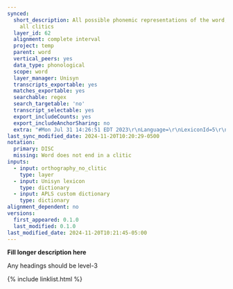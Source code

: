 ```yaml
---
synced:
  short_description: All possible phonemic representations of the word, after removing
    all clitics
  layer_id: 62
  alignment: complete interval
  project: temp
  parent: word
  vertical_peers: yes
  data_type: phonological
  scope: word
  layer_manager: Unisyn
  transcripts_exportable: yes
  matches_exportable: yes
  searchable: regex
  search_targetable: 'no'
  transcript_selectable: yes
  export_includeCounts: yes
  export_includeAnchorSharing: no
  extra: "#Mon Jul 31 14:26:51 EDT 2023\r\nLanguage=\r\nLexiconId=5\r\nFirstOnly=false\r\nField=pron_disc\r\nRecoverSyllables=false\r\nStripSyllStress=true\r\nLayerId=61\r\n"
last_sync_modified_date: 2024-11-20T10:20:29-0500
notation:
  primary: DISC
  missing: Word does not end in a clitic
inputs:
  - input: orthography_no_clitic
    type: layer
  - input: Unisyn lexicon
    type: dictionary
  - input: APLS custom dictionary
    type: dictionary
alignment_dependent: no
versions:
  first_appeared: 0.1.0
  last_modified: 0.1.0
last_modified_date: 2024-11-20T10:21:45-05:00
---
```


**Fill longer description here**

Any headings should be level-3


{% include linklist.html %}
